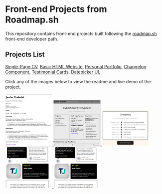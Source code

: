 # Front-end Projects from Roadmap.sh

This repository contains front-end projects built following the [roadmap.sh](https://roadmap.sh/) front-end developer path.

## Projects List

[Single-Page CV](https://roadmap.sh/projects/single-page-cv),
[Basic HTML Website](https://roadmap.sh/projects/basic-html-website),
[Personal Portfolio](https://roadmap.sh/projects/portfolio-website),
[Changelog Component](https://roadmap.sh/projects/changelog-component),
[Testimonial Cards](https://roadmap.sh/projects/testimonial-cards),
[Datepicker UI](https://roadmap.sh/projects/datepicker-ui),

Click any of the images below to view the readme and live demo of the project.

  <a href='frontend-projects/01-single-page-cv'>
    <img width="30%" src="assets/images/SIngle-Page-CV.png" />
  </a>
  <a href='frontend-projects/02-basic-html-website'>
    <img width="30%" src="assets/images/portfolio.png" />
  </a>
  <a href='frontend-projects/04-changelog-component'>
    <img width="30%" src="assets/images/Changelog.png" />
  </a>
  <a href='frontend-projects/05-testimonial-cards'>
    <img width="30%" src="assets/images/Cards.png" />
  </a>
   <a href='frontend-projects/05-testimonial-cards'>
    <img width="30%" src="assets/images/Cards.png" />
  </a>
  
